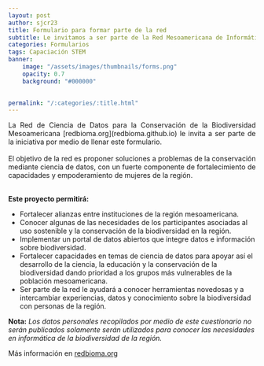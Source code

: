```yaml
---
layout: post
author: sjcr23
title: Formulario para formar parte de la red
subtitle: Le invitamos a ser parte de la Red Mesoamericana de Informática de la Biodiversidad
categories: Formularios
tags: Capaciación STEM
banner: 
    image: "/assets/images/thumbnails/forms.png"
    opacity: 0.7
    background: "#000000"
    

permalink: "/:categories/:title.html"
---
```


<div style="text-align: justify">
La Red de Ciencia de Datos para la Conservación de la Biodiversidad Mesoamericana [redbioma.org](redbioma.github.io) le invita a ser parte de la iniciativa por medio de llenar este formulario. 
<br>
<br>
El objetivo de la red es proponer soluciones a problemas de la conservación mediante ciencia de datos, con un fuerte componente de fortalecimiento de capacidades y empoderamiento de mujeres de la región.
<br>
<br>

<b>Este proyecto permitirá:</b>
</div>

- Fortalecer alianzas entre instituciones de la región mesoamericana.
- Conocer algunas de las necesidades de los participantes asociadas al uso sostenible y la conservación de la biodiversidad en la región.
- Implementar un portal de datos abiertos que integre datos e información sobre biodiversidad.
- Fortalecer capacidades en temas de ciencia de datos para apoyar así el desarrollo de la ciencia, la educación y la conservación de la biodiversidad dando prioridad a los grupos más vulnerables de la población mesoamericana.
- Ser parte de la red le ayudará a conocer herramientas novedosas y a intercambiar experiencias, datos y conocimiento sobre la biodiversidad con personas de la región.

**Nota:** *Los datos personales recopilados por medio de este cuestionario no serán publicados solamente serán utilizados para conocer las necesidades en informática de la biodiversidad de la región.*

Más información en [redbioma.org](redbioma.github.io)